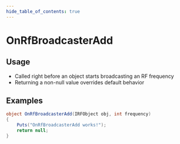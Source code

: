 ```yaml
---
hide_table_of_contents: true
---
```


# OnRfBroadcasterAdd

## Usage

* Called right before an object starts broadcasting an RF frequency
* Returning a non-null value overrides default behavior

## Examples

```csharp title=""
object OnRfBroadcasterAdd(IRFObject obj, int frequency)
{
    Puts("OnRfBroadcasterAdd works!");
    return null;
}
```
